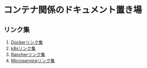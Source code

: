 # コンテナ関係のドキュメント置き場

## リンク集
1. [Dockerリンク集](./docker-useful-refarence.md)
1. [k8sリンク集](./k8s-useful-refarence.md)
1. [Rancherリンク集](./rancher-useful-refarence.md)
1. [Microserviceリンク集](./microservice-refarence.md)
